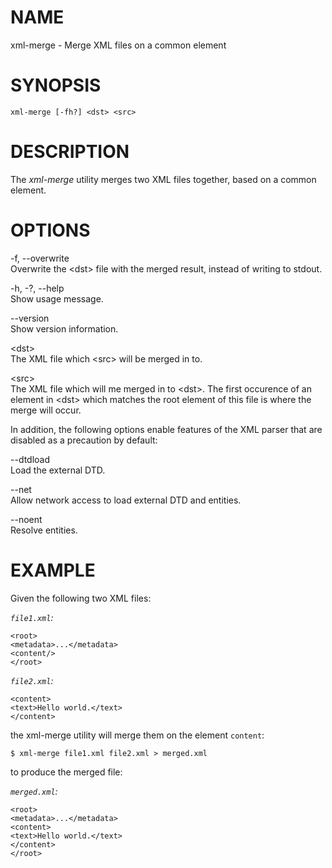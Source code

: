 NAME
====

xml-merge - Merge XML files on a common element

SYNOPSIS
========

    xml-merge [-fh?] <dst> <src>

DESCRIPTION
===========

The *xml-merge* utility merges two XML files together, based on a common
element.

OPTIONS
=======

-f, --overwrite  
Overwrite the &lt;dst&gt; file with the merged result, instead of
writing to stdout.

-h, -?, --help  
Show usage message.

--version  
Show version information.

&lt;dst&gt;  
The XML file which &lt;src&gt; will be merged in to.

&lt;src&gt;  
The XML file which will me merged in to &lt;dst&gt;. The first occurence
of an element in &lt;dst&gt; which matches the root element of this file
is where the merge will occur.

In addition, the following options enable features of the XML parser
that are disabled as a precaution by default:

--dtdload  
Load the external DTD.

--net  
Allow network access to load external DTD and entities.

--noent  
Resolve entities.

EXAMPLE
=======

Given the following two XML files:

*`file1.xml`:*

    <root>
    <metadata>...</metadata>
    <content/>
    </root>

*`file2.xml`:*

    <content>
    <text>Hello world.</text>
    </content>

the xml-merge utility will merge them on the element `content`:

    $ xml-merge file1.xml file2.xml > merged.xml

to produce the merged file:

*`merged.xml`:*

    <root>
    <metadata>...</metadata>
    <content>
    <text>Hello world.</text>
    </content>
    </root>
